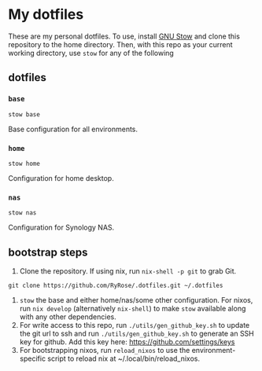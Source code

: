 # My dotfiles

These are my personal dotfiles. To use, install
[GNU Stow](https://www.gnu.org/software/stow) and clone this repository to the
home directory. Then, with this repo as your current working directory, use
`stow` for any of the following

## dotfiles

### `base`

```console
stow base
```

Base configuration for all environments.

### `home`

```console
stow home
```

Configuration for home desktop.

### `nas`

```console
stow nas
```

Configuration for Synology NAS.

## bootstrap steps

1. Clone the repository. If using nix, run `nix-shell -p git` to grab Git.

```console
git clone https://github.com/RyRose/.dotfiles.git ~/.dotfiles
```

1. `stow` the base and either home/nas/some other configuration. For nixos, run
   `nix develop` (alternatively `nix-shell`) to make `stow` available along with
   any other dependencies.
1. For write access to this repo, run `./utils/gen_github_key.sh` to update the
   git url to ssh and run `./utils/gen_github_key.sh` to generate an SSH key for
   github. Add this key here: <https://github.com/settings/keys>
1. For bootstrapping nixos, run `reload_nixos` to use the environment-specific
   script to reload nix at ~/.local/bin/reload_nixos.
